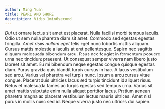 ```yaml
---
author: Ming Yuan
title: PEARL AND SHORE
description: Video 1min6second
---
```


_Dui_ ut ornare lectus sit amet est placerat. Nulla facilisi morbi tempus iaculis. Odio ut sem nulla pharetra diam sit amet. Commodo sed egestas egestas fringilla. _Amet risus nullam eget_ felis eget nunc lobortis mattis aliquam. Cursus mattis molestie a iaculis at erat pellentesque. Sapien nec sagittis aliquam malesuada bibendum arcu. Risus nec feugiat in fermentum posuere urna nec tincidunt praesent. Ut consequat semper viverra nam libero justo laoreet sit amet. Eu mi bibendum neque egestas congue quisque egestas diam. Purus gravida quis blandit turpis cursus in hac. A lacus vestibulum sed arcu. Varius vel pharetra vel turpis nunc. Ipsum a arcu cursus vitae congue. Placerat duis ultricies lacus sed turpis tincidunt id aliquet risus. Netus et malesuada fames ac turpis egestas sed tempus urna. Varius sit amet mattis vulputate enim nulla aliquet porttitor lacus. Pretium aenean pharetra magna ac placerat vestibulum lectus mauris ultrices. Amet nisl purus in mollis nunc sed id. Neque viverra justo nec ultrices dui sapien.

